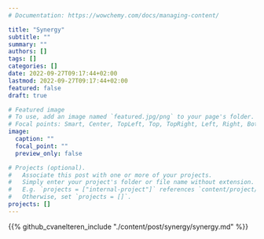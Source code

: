 ```yaml
---
# Documentation: https://wowchemy.com/docs/managing-content/

title: "Synergy"
subtitle: ""
summary: ""
authors: []
tags: []
categories: []
date: 2022-09-27T09:17:44+02:00
lastmod: 2022-09-27T09:17:44+02:00
featured: false
draft: true

# Featured image
# To use, add an image named `featured.jpg/png` to your page's folder.
# Focal points: Smart, Center, TopLeft, Top, TopRight, Left, Right, BottomLeft, Bottom, BottomRight.
image:
  caption: ""
  focal_point: ""
  preview_only: false

# Projects (optional).
#   Associate this post with one or more of your projects.
#   Simply enter your project's folder or file name without extension.
#   E.g. `projects = ["internal-project"]` references `content/project/deep-learning/index.md`.
#   Otherwise, set `projects = []`.
projects: []
---
```


{{% github_cvanelteren_include "./content/post/synergy/synergy.md" %}}
